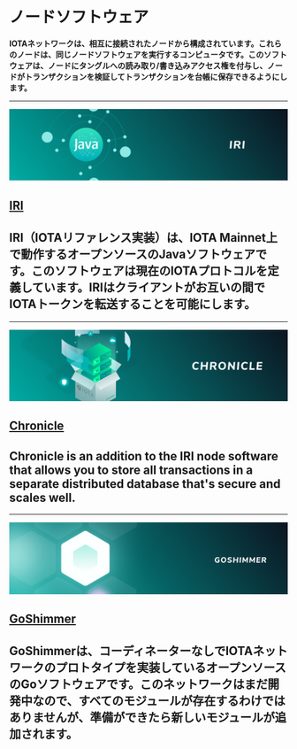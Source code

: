 # ノードソフトウェア
<!-- # Node software -->

**IOTAネットワークは、相互に接続されたノードから構成されています。これらのノードは、同じノードソフトウェアを実行するコンピュータです。このソフトウェアは、ノードにタングルへの読み取り/書き込みアクセス権を付与し、ノードがトランザクションを検証してトランザクションを台帳に保存できるようにします。**
<!-- **IOTA networks consist of interconnected nodes, which are computers that run the same node software. This software gives nodes read/write access to the Tangle and allows them to validate transactions and store them in their ledgers.** -->

-------------------------
![IRI](../images/IRI.png)
## [IRI](../iri/introduction/overview.md)
IRI（IOTAリファレンス実装）は、IOTA Mainnet上で動作するオープンソースのJavaソフトウェアです。このソフトウェアは現在のIOTAプロトコルを定義しています。IRIはクライアントがお互いの間でIOTAトークンを転送することを可能にします。
-------------------------

-------------------------
![Chronicle](../images/Chronicle.png)
## [Chronicle](../chronicle/introduction/overview.md)
Chronicle is an addition to the IRI node software that allows you to store all transactions in a separate distributed database that's secure and scales well.
-------------------------

-------------------------
![GoShimmer](../images/GoShimmer.png)
## [GoShimmer](../goshimmer/introduction/overview.md)
GoShimmerは、コーディネーターなしでIOTAネットワークのプロトタイプを実装しているオープンソースのGoソフトウェアです。このネットワークはまだ開発中なので、すべてのモジュールが存在するわけではありませんが、準備ができたら新しいモジュールが追加されます。
-------------------------
